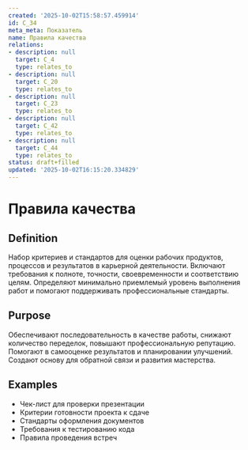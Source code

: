 ```yaml
---
created: '2025-10-02T15:58:57.459914'
id: C_34
meta_meta: Показатель
name: Правила качества
relations:
- description: null
  target: C_4
  type: relates_to
- description: null
  target: C_20
  type: relates_to
- description: null
  target: C_23
  type: relates_to
- description: null
  target: C_42
  type: relates_to
- description: null
  target: C_44
  type: relates_to
status: draft+filled
updated: '2025-10-02T16:15:20.334829'
---
```


# Правила качества

## Definition
Набор критериев и стандартов для оценки рабочих продуктов, процессов и результатов в карьерной деятельности. Включают требования к полноте, точности, своевременности и соответствию целям. Определяют минимально приемлемый уровень выполнения работ и помогают поддерживать профессиональные стандарты.

## Purpose
Обеспечивают последовательность в качестве работы, снижают количество переделок, повышают профессиональную репутацию. Помогают в самооценке результатов и планировании улучшений. Создают основу для обратной связи и развития мастерства.

## Examples

- Чек-лист для проверки презентации
- Критерии готовности проекта к сдаче
- Стандарты оформления документов
- Требования к тестированию кода
- Правила проведения встреч